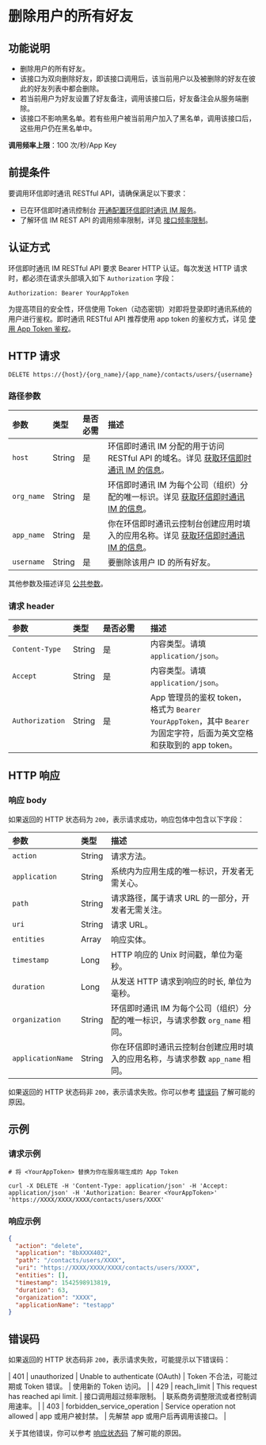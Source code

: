 # 删除用户的所有好友

## 功能说明

- 删除用户的所有好友。
- 该接口为双向删除好友，即该接口调用后，该当前用户以及被删除的好友在彼此的好友列表中都会删除。
- 若当前用户为好友设置了好友备注，调用该接口后，好友备注会从服务端删除。
- 该接口不影响黑名单。若有些用户被当前用户加入了黑名单，调用该接口后，这些用户仍在黑名单中。

**调用频率上限**：100 次/秒/App Key

## 前提条件

要调用环信即时通讯 RESTful API，请确保满足以下要求：

- 已在环信即时通讯控制台 [开通配置环信即时通讯 IM 服务](enable_and_configure_IM.html)。
- 了解环信 IM REST API 的调用频率限制，详见 [接口频率限制](limitationapi.html)。

## 认证方式

环信即时通讯 IM RESTful API 要求 Bearer HTTP 认证。每次发送 HTTP 请求时，都必须在请求头部填入如下 `Authorization` 字段：

`Authorization: Bearer YourAppToken`

为提高项目的安全性，环信使用 Token（动态密钥）对即将登录即时通讯系统的用户进行鉴权。即时通讯 RESTful API 推荐使用 app token 的鉴权方式，详见 [使用 App Token 鉴权](easemob_app_token.html)。

## HTTP 请求

```http
DELETE https://{host}/{org_name}/{app_name}/contacts/users/{username}
```

### 路径参数

| 参数             | 类型   | 是否必需 | 描述                |
| :--------------- | :----- | :------- | :------------------ |
| `host`     | String | 是       | 环信即时通讯 IM 分配的用于访问 RESTful API 的域名。详见 [获取环信即时通讯 IM 的信息](enable_and_configure_IM.html#获取环信即时通讯-im-的信息)。 |
| `org_name` | String | 是       | 环信即时通讯 IM 为每个公司（组织）分配的唯一标识。详见 [获取环信即时通讯 IM 的信息](enable_and_configure_IM.html#获取环信即时通讯-im-的信息)。  |
| `app_name` | String | 是       | 你在环信即时通讯云控制台创建应用时填入的应用名称。详见 [获取环信即时通讯 IM 的信息](enable_and_configure_IM.html#获取环信即时通讯-im-的信息)。  |
| `username`  | String | 是         | 要删除该用户 ID 的所有好友。               |

其他参数及描述详见 [公共参数](#公共参数)。

### 请求 header

| 参数            | 类型   | 是否必需<div style="width: 80px;"></div> | 描述                   |
| :-------------- | :----- | :----------- | :------------------------------------------------------ |
| `Content-Type`  | String | 是         | 内容类型。请填 `application/json`。               |
| `Accept`        | String | 是         | 内容类型。请填 `application/json`。           |
| `Authorization` | String | 是         | App 管理员的鉴权 token，格式为 `Bearer YourAppToken`，其中 `Bearer` 为固定字符，后面为英文空格和获取到的 app token。 |

## HTTP 响应

### 响应 body

如果返回的 HTTP 状态码为 `200`，表示请求成功，响应包体中包含以下字段：

| 参数                 | 类型   | 描述            |
| :------------------- | :----- | :-------------------------------------------- |
| `action`             | String | 请求方法。                                   |
| `application`        | String | 系统内为应用生成的唯一标识，开发者无需关心。          |
| `path`               | String | 请求路径，属于请求 URL 的一部分，开发者无需关注。       |
| `uri`                | String | 请求 URL。                |
| `entities`           | Array  | 响应实体。     |
| `timestamp`          | Long   | HTTP 响应的 Unix 时间戳，单位为毫秒。       |
| `duration`           | Long   | 从发送 HTTP 请求到响应的时长, 单位为毫秒。     |
| `organization`       | String | 环信即时通讯 IM 为每个公司（组织）分配的唯一标识，与请求参数 `org_name` 相同。          |
| `applicationName`    | String | 你在环信即时通讯云控制台创建应用时填入的应用名称，与请求参数 `app_name` 相同。    |

如果返回的 HTTP 状态码非 `200`，表示请求失败。你可以参考 [错误码](#错误码) 了解可能的原因。

## 示例

### 请求示例

```shell
# 将 <YourAppToken> 替换为你在服务端生成的 App Token

curl -X DELETE -H 'Content-Type: application/json' -H 'Accept: application/json' -H 'Authorization: Bearer <YourAppToken>' 'https://XXXX/XXXX/XXXX/contacts/users/XXXX'
```

### 响应示例

```json
{
  "action": "delete",
  "application": "8bXXXX402",
  "path": "/contacts/users/XXXX",
  "uri": "https://XXXX/XXXX/XXXX/contacts/users/XXXX",
  "entities": [],
  "timestamp": 1542598913819,
  "duration": 63,
  "organization": "XXXX",
  "applicationName": "testapp"
}
```

## 错误码

如果返回的 HTTP 状态码非 `200`，表示请求失败，可能提示以下错误码：

| 401  | unauthorized | Unable to authenticate (OAuth) | Token 不合法，可能过期或 Token 错误。 | 使用新的 Token 访问。 |
| 429 | reach_limit | This request has reached api limit. | 接口调用超过频率限制。 | 联系商务调整限流或者控制调用速率。 |
| 403   | forbidden_service_operation | Service operation not allowed | app 或用户被封禁。 | 先解禁 app 或用户后再调用该接口。 |

关于其他错误，你可以参考 [响应状态码](error.html) 了解可能的原因。

